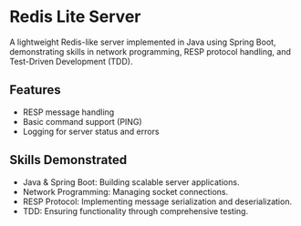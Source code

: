 # Redis Lite Server
A lightweight Redis-like server implemented in Java using Spring Boot, demonstrating skills in network programming, RESP protocol handling, and Test-Driven Development (TDD).

## Features
- RESP message handling
- Basic command support (PING)
- Logging for server status and errors

## Skills Demonstrated
- Java & Spring Boot: Building scalable server applications.
- Network Programming: Managing socket connections.
- RESP Protocol: Implementing message serialization and deserialization.
- TDD: Ensuring functionality through comprehensive testing.
